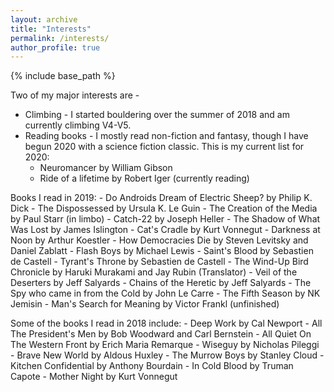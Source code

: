 ```yaml
---
layout: archive
title: "Interests"
permalink: /interests/
author_profile: true
---
```


{% include base_path %}

Two of my major interests are - 
* Climbing - I started bouldering over the summer of 2018 and am currently climbing V4-V5.
* Reading books - I mostly read non-fiction and fantasy, though I have begun 2020 with a science fiction classic. This is my current list for 2020:
    - Neuromancer by William Gibson
    - Ride of a lifetime by Robert Iger (currently reading)

Books I read in 2019:
    - Do Androids Dream of Electric Sheep? by Philip K. Dick
    - The Dispossessed by Ursula K. Le Guin 
    - The Creation of the Media by Paul Starr (in limbo)
    - Catch-22 by Joseph Heller
    - The Shadow of What Was Lost by James Islington
    - Cat's Cradle by Kurt Vonnegut
    - Darkness at Noon by Arthur Koestler
    - How Democracies Die by Steven Levitsky and Daniel Zablatt
    - Flash Boys by Michael Lewis
    - Saint's Blood by Sebastien de Castell
    - Tyrant's Throne by Sebastien de Castell
    - The Wind-Up Bird Chronicle by Haruki Murakami and Jay Rubin (Translator)
    - Veil of the Deserters by Jeff Salyards
    - Chains of the Heretic by Jeff Salyards
    - The Spy who came in from the Cold by John Le Carre
    - The Fifth Season by NK Jemisin
    - Man's Search for Meaning by Victor Frankl (unfinished)

  Some of the books I read in 2018 include: 
    - Deep Work by Cal Newport
    - All The President's Men by Bob Woodward and Carl Bernstein
    - All Quiet On The Western Front by Erich Maria Remarque
    - Wiseguy by Nicholas Pileggi
    - Brave New World by Aldous Huxley
    - The Murrow Boys by Stanley Cloud
    - Kitchen Confidential by Anthony Bourdain
    - In Cold Blood by Truman Capote
    - Mother Night by Kurt Vonnegut
